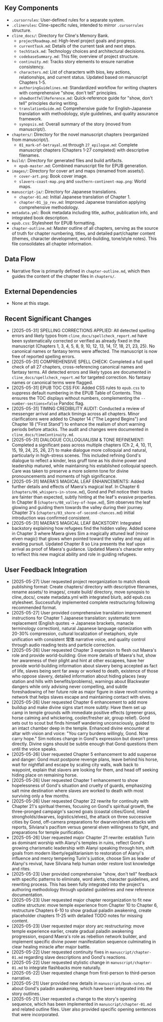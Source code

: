 ## Key Components
- `.cursorrules`: User-defined rules for a separate system.
- `.clinerules`: Cline-specific rules, intended to mirror `.cursorrules` structure.
- `cline_docs/`: Directory for Cline's Memory Bank.
  - `projectRoadmap.md`: High-level project goals and progress.
  - `currentTask.md`: Details of the current task and next steps.
  - `techStack.md`: Technology choices and architectural decisions.
  - `codebaseSummary.md`: This file; overview of project structure.
  - `continuity.md`: Tracks story elements to ensure narrative consistency.
  - `characters.md`: List of characters with bios, key actions, relationships, and current status. Updated based on manuscript Chapters 1-5.
  - `authoringGuidelines.md`: Standardized workflow for writing chapters with comprehensive "show, don't tell" principles.
  - `showDontTellReference.md`: Quick-reference guide for "show, don't tell" principles during writing.
  - `translationGuide.md`: Comprehensive guide for English-Japanese translation with methodology, style guidelines, and quality assurance framework.
  - `synopsis.md`: Overall summary of the story (moved from manuscript/).
- `chapters/`: Directory for the novel manuscript chapters (reorganized from manuscript/).
  - `01_mark-of-betrayal.md` through `27_epilogue.md`: Complete manuscript chapters (Chapters 1-27 completed) with descriptive filenames.
- `build/`: Directory for generated files and build artifacts.
  - `epub-master.md`: Combined manuscript file for EPUB generation.
- `images/`: Directory for cover art and maps (renamed from assets/).
  - `cover-art.png`: Book cover image.
  - `slavers-coast-map.png` and `southern-continent-map.png`: World maps.
- `manuscript-ja/`: Directory for Japanese translations.
  - `chapter-01.md`: Initial Japanese translation of Chapter 1.
  - `chapter-01_jp_rev.md`: Improved Japanese translation applying comprehensive methodology.
- `metadata.yml`: Book metadata including title, author, publication info, and integrated book description.
- `epub.css`: Stylesheet for EPUB formatting.
- `chapter-outline.md`: Master outline of all chapters, serving as the source of truth for chapter numbering, titles, and detailed part/chapter content (themes, character development, world-building, tone/style notes). This file consolidates all chapter information.

## Data Flow
- Narrative flow is primarily defined in `chapter-outline.md`, which then guides the content of the chapter files in `chapters/`.

## External Dependencies
- None at this stage.

## Recent Significant Changes
- [2025-05-31] SPELLING CORRECTIONS APPLIED: All detected spelling errors and likely typos from `cline_docs/spellcheck_report.md` have been systematically corrected or verified as already fixed in the manuscript (Chapters 1, 3, 4, 5, 8, 9, 10, 12, 13, 14, 17, 18, 21, 23, 25). No canonical names or fantasy terms were affected. The manuscript is now free of reported spelling errors.
- [2025-05-31] COMPREHENSIVE SPELL CHECK: Completed a full spell check of all 27 chapters, cross-referencing canonical names and fantasy terms. All detected errors and likely typos are documented in `cline_docs/spellcheck_report.md` for targeted correction. No fantasy names or canonical terms were flagged.
- [2025-05-31] EPUB TOC CSS FIX: Added CSS rules to `epub.css` to suppress default numbering in the EPUB Table of Contents. This ensures the TOC displays without numbers, complementing the `--number-sections=false` Pandoc flag.
- [2025-05-31] TIMING CREDIBILITY AUDIT: Conducted a review of messenger arrival and attack timings across all chapters. Minor clarifications were added to Chapter 14 ("The Legend Begins") and Chapter 18 ("First Stand") to enhance the realism of short warning periods before attacks. The audit and changes were documented in `cline_docs/timeContinuity.md`.
- [2025-05-31] DIALOGUE COLLOQUIALISM & TONE REFINEMENT: Completed a significant pass across multiple chapters (Ch 2, 4, 10, 11, 15, 19, 24, 25, 26, 27) to make dialogue more colloquial and natural, particularly in high-stress scenes. This included refining Gond's dialogue to reflect a kinder, less gruff tone as his divine power and leadership matured, while maintaining his established colloquial speech. Care was taken to preserve a more solemn tone for divine pronouncements and moments of high significance.
- [2025-05-31] MAERA'S MAGICAL LEAF ENHANCEMENTS: Added further details and effects of Maera's magical leaf. In Chapter 6 (`chapters/06_whispers-in-stone.md`), Gond and Pell notice their tracks are fainter than expected, subtly hinting at the leaf's evasive properties. In Chapter 8 (`chapters/08_valley-of-hope.md`), Sim observes the leaf glowing and guiding them towards the valley during their journey. Chapter 3's (`chapters/03_shore-of-second-chances.md`) initial introduction was confirmed consistent.
- [2025-05-31] MAERA'S MAGICAL LEAF BACKSTORY: Integrated backstory explaining how refugees find the hidden valley. Added scene in Chapter 3 where Maera gives Sim a magically attuned leaf (minor elven magic) that glows when pointed toward the valley and may aid in evading pursuit. Updated Chapter 8 so Lira presents the leaf upon arrival as proof of Maera's guidance. Updated Maera's character entry to reflect this new magical ability and role in guiding refugees.

## User Feedback Integration
- [2025-05-27] User requested project reorganization to match ebook publishing format: Create chapters/ directory with descriptive filenames, rename assets/ to images/, create build/ directory, move synopsis to cline_docs/, create metadata.yml with integrated blurb, add epub.css stylesheet. Successfully implemented complete restructuring following recommended format.
- [2025-05-27] User provided comprehensive translation improvement instructions for Chapter 1 Japanese translation: systematic term replacement (English quotes → Japanese brackets, manacle terminology correction), natural Japanese language optimization with 20-30% compression, cultural localization of metaphors, style unification with consistent 常体 narrative voice, and quality control through audio reading tests and particle correction.
- [2025-05-26] User requested Chapter 3 expansion to flesh out Maera's role and provide world-building: Give more details of Maera's hut, show her awareness of their plight and hint at other escapees, have her provide world-building information about slavery being accepted as fact of life, slaves being sent far away or worked to death, existence of those who oppose slavery, detailed information about hiding places (way station and hills with benefits/problems), warnings about Blackwater dangers while only advising never compelling, and subtle foreshadowing of her future role as major figure in slave revolt running a network that helps slaves escape and maintaining contact with elves.
- [2025-05-26] User requested Chapter 6 enhancement to add more buildup and make divine signs start more subtly: Have them set up camp in temple grounds with immediate positive effects (greener grass, horse calming and whickering, cooler/fresher air, group relief). Gond sets out to scout but finds himself wandering unconsciously, guided to an intact chamber deep in the temple. Enhanced divine encounter at altar with vision and voice: "You carry burdens willingly, Gond. Now carry hope." Sim notices change in Gond's expression but doesn't press directly. Divine signs should be subtle enough that Gond questions them until the voice speaks.
- [2025-05-26] User requested Chapter 5 enhancement to add suspense and danger: Gond must postpone revenge plans, leave behind his horse, wait for nightfall and escape by scaling city walls, walk back to waypoint, explain that slavers are looking for them, and head off seeking hiding place on remaining horse.
- [2025-05-26] User requested Chapter 1 enhancement to show hopelessness of Gond's situation and cruelty of guards, emphasizing salt mine destination where slaves are worked to death with most surviving only a few months.
- [2025-05-26] User requested Chapter 22 rewrite for continuity with Chapter 21's spiritual themes, focusing on Gond's spiritual growth, the three-pronged campaign's sacred goals (coastal cities/Gond, inland strongholds/dwarves, logistics/elves), the attack on three successive cities by Gond, off-camera preparations for dwarven/elven attacks with reports, Silviana's pacifism versus general elven willingness to fight, and preparations for temple purification.
- [2025-05-26] User requested major Chapter 21 rewrite: establish Turin as dominant worship with Alanyi's temples in ruins, reflect Gond's growing charismatic leadership with Alanyi speaking through him, shift goals from modern liberty/egalitarianism to restoration of Alanyi's influence and mercy tempering Turin's justice, choose Sim as leader of Alanyi's revival, have Silviana help human order restore lost knowledge and rites.
- [2025-05-23] User provided comprehensive "show, don't tell" feedback with specific patterns to eliminate, word alerts, character guidelines, and rewriting process. This has been fully integrated into the project's authoring methodology through updated guidelines and new reference documentation.
- [2025-05-23] User requested major chapter reorganization to fit new outline structure: move temple experience from Chapter 10 to Chapter 6, restructure Chapters 6-10 to show gradual paladin awakening, create placeholder chapters 11-25 with detailed TODO notes for missing content.
- [2025-05-23] User requested major story arc restructuring: move temple experience earlier, create gradual paladin awakening progression, expand Maera's role as rebellion network builder, and implement specific divine power manifestation sequence culminating in clear healing miracle after major battle.
- [2025-05-22] User requested continuity fixes in `manuscript/chapter-01.md` regarding slave descriptions and Gond's reactions.
- [2025-05-22] User requested stylistic change in `manuscript/chapter-01.md` to integrate flashbacks more naturally.
- [2025-05-22] User requested change from first-person to third-person narrative.
- [2025-05-21] User provided new details in `manuscript/book-notes.md` about Gond's paladin awakening, which have been integrated into the story outlines.
- [2025-05-21] User requested a change to the story's opening sequence, which has been implemented in `manuscript/chapter-01.md` and related outline files. User also provided specific opening sentences that were incorporated.
